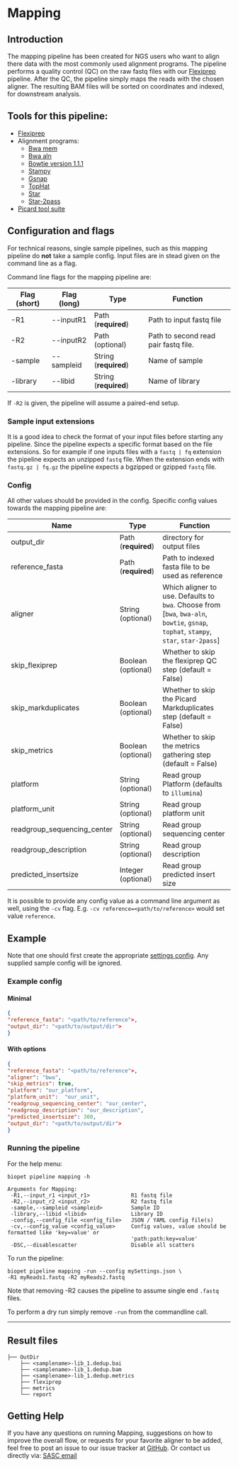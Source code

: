 # Mapping

## Introduction

The mapping pipeline has been created for NGS users who want to align there data with the most commonly used alignment programs.
The pipeline performs a quality control (QC) on the raw fastq files with our [Flexiprep](flexiprep.md) pipeline. 
After the QC, the pipeline simply maps the reads with the chosen aligner. The resulting BAM files will be sorted on coordinates and indexed, for downstream analysis.

## Tools for this pipeline:

* [Flexiprep](flexiprep.md)
* Alignment programs:
    * <a href="http://bio-bwa.sourceforge.net/bwa.shtml" target="_blank">Bwa mem</a>
    * <a href="http://bio-bwa.sourceforge.net/bwa.shtml" target="_blank">Bwa aln</a>
    * <a href="http://bowtie-bio.sourceforge.net/index.shtml" target="_blank">Bowtie version 1.1.1</a>
    * <a href="http://www.well.ox.ac.uk/project-stampy" target="_blank">Stampy</a>
    * <a href="http://research-pub.gene.com/gmap/" target="_blank">Gsnap</a>
    * <a href="https://ccb.jhu.edu/software/tophat" target="_blank">TopHat</a>
    * <a href="https://github.com/alexdobin/STAR" target="_blank">Star</a>
    * <a href="https://github.com/alexdobin/STAR" target="_blank">Star-2pass</a>
* <a href="http://broadinstitute.github.io/picard/" target="_blank">Picard tool suite</a>

## Configuration and flags
For technical reasons, single sample pipelines, such as this mapping pipeline do **not** take a sample config.
Input files are in stead given on the command line as a flag.

Command line flags for the mapping pipeline are:

| Flag  (short)| Flag (long) | Type | Function |
| ------------ | ----------- | ---- | -------- |
| -R1 | --inputR1 | Path (**required**) | Path to input fastq file |
| -R2 | --inputR2 | Path (optional) | Path to second read pair fastq file. |
| -sample | --sampleid | String (**required**) | Name of sample |
| -library | --libid | String (**required**) | Name of library |

If `-R2` is given, the pipeline will assume a paired-end setup.

### Sample input extensions

It is a good idea to check the format of your input files before starting any pipeline. Since the pipeline expects a specific format based on the file extensions.
So for example if one inputs files with a `fastq | fq` extension the pipeline expects an unzipped `fastq` file. When the extension ends with `fastq.gz | fq.gz` the pipeline expects a bgzipped or gzipped `fastq` file.

### Config

All other values should be provided in the config. Specific config values towards the mapping pipeline are:

| Name | Type | Function |
| ---- | ---- | -------- |
| output_dir | Path (**required**) | directory for output files |
| reference_fasta | Path (**required**) | Path to indexed fasta file to be used as reference |
| aligner | String (optional) | Which aligner to use. Defaults to `bwa`. Choose from [`bwa`, `bwa-aln`, `bowtie`, `gsnap`, `tophat`, `stampy`, `star`, `star-2pass`] |
| skip_flexiprep | Boolean (optional) | Whether to skip the flexiprep QC step (default = False) |
| skip_markduplicates | Boolean (optional) | Whether to skip the Picard Markduplicates step (default = False) |
| skip_metrics | Boolean (optional) | Whether to skip the metrics gathering step (default = False) |
| platform | String (optional) | Read group Platform (defaults to `illumina`)|
| platform_unit | String (optional) | Read group platform unit |
| readgroup_sequencing_center | String (optional) | Read group sequencing center |
| readgroup_description | String (optional) | Read group description |
| predicted_insertsize | Integer (optional) | Read group predicted insert size |

It is possible to provide any config value as a command line argument as well, using the `-cv` flag.
E.g. `-cv reference=<path/to/reference>` would set value `reference`.

## Example

Note that one should first create the appropriate [settings config](../general/config.md).
Any supplied sample config will be ignored.

### Example config

#### Minimal
```json
{
"reference_fasta": "<path/to/reference">,
"output_dir": "<path/to/output/dir">
}
```

#### With options
```json
{
"reference_fasta": "<path/to/reference">,
"aligner": "bwa",
"skip_metrics": true,
"platform": "our_platform",
"platform_unit":  "our_unit",
"readgroup_sequencing_center": "our_center",
"readgroup_description": "our_description",
"predicted_insertsize": 300,
"output_dir": "<path/to/output/dir">
}
```


### Running the pipeline

For the help menu:
~~~
biopet pipeline mapping -h

Arguments for Mapping:
 -R1,--input_r1 <input_r1>             R1 fastq file
 -R2,--input_r2 <input_r2>             R2 fastq file
 -sample,--sampleid <sampleid>         Sample ID
 -library,--libid <libid>              Library ID
 -config,--config_file <config_file>   JSON / YAML config file(s)
 -cv,--config_value <config_value>     Config values, value should be formatted like 'key=value' or
                                       'path:path:key=value'
 -DSC,--disablescatter                 Disable all scatters

~~~

To run the pipeline:
~~~
biopet pipeline mapping -run --config mySettings.json \
-R1 myReads1.fastq -R2 myReads2.fastq
~~~
Note that removing -R2 causes the pipeline to assume single end `.fastq` files.

To perform a dry run simply remove `-run` from the commandline call.

----

## Result files
~~~
├── OutDir
    ├── <samplename>-lib_1.dedup.bai
    ├── <samplename>-lib_1.dedup.bam
    ├── <samplename>-lib_1.dedup.metrics
    ├── flexiprep
    ├── metrics
    └── report
~~~

## Getting Help

If you have any questions on running Mapping, suggestions on how to improve the overall flow, or requests for your favorite aligner to be added, feel free to post an issue to our issue tracker at
 [GitHub](https://github.com/biopet/biopet). Or contact us directly via: [SASC email](mailto:SASC@lumc.nl)

